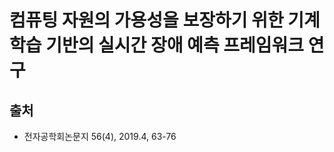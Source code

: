 컴퓨팅 자원의 가용성을 보장하기 위한 기계 학습 기반의 실시간 장애 예측 프레임워크 연구
===============================================================================
출처
----
* 전자공학회논문지 56(4), 2019.4, 63-76
